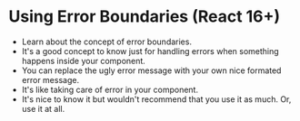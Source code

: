 # Using Error Boundaries (React 16+)
- Learn about the concept of error boundaries.
- It's a good concept to know just for handling errors when something happens inside your component.
- You can replace the ugly error message with your own nice formated error message. 
- It's like taking care of error in your component.
- It's nice to know it but wouldn't recommend that you use it as much. Or, use it at all. 